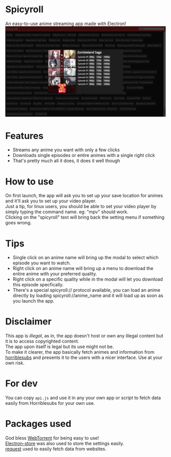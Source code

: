 # Spicyroll  
An easy-to-use anime streaming app made with Electron!  
![alt text](https://github.com/NotZoeyDev/Spicyroll/blob/master/screen.png?raw=true "App screenshot")

# Features  
* Streams any anime you want with only a few clicks  
* Downloads single episodes or entire animes with a single right click  
* That's pretty much all it does, it does it well though  

# How to use  
On first launch, the app will ask you to set up your save location for animes and it'll ask you to set up your video player.  
Just a tip, for linux users, you should be able to set your video player by simply typing the command name. eg: "mpv" should work.  
Clicking on the "spicyroll" text will bring back the setting menu if something goes wrong.  

# Tips   
* Single click on an anime name will bring up the modal to select which episode you want to watch.
* Right click on an anime name will bring up a menu to download the entire anime with your preferred quality.
* Right click on a specific quality while in the modal will let you download this episode specfically.
* There's a special spicyroll:// protocol available, you can load an anime directly by loading spicyroll://anime_name and it will load up as soon as you launch the app.

# Disclaimer
This app is *illegal*, as in, the app doesn't host or own any illegal content but it is to access copyrighted content.  
The app upon itself is legal but its use might not be.  
To make it clearer, the app basically fetch animes and information from [horriblesubs](https://horriblesubs.info) and presents it to the users with a nicer interface.
Use at your own risk.

# For dev
You can copy `api.js` and use it in any your own app or script to fetch data easily from Horriblesubs for your own use.

# Packages used
God bless [WebTorrent](https://github.com/webtorrent/webtorrent) for being easy to use!  
[Electron-store](https://github.com/sindresorhus/electron-store) was also used to store the settings easily.  
[request](https://github.com/request/request) used to easily fetch data from websites.  